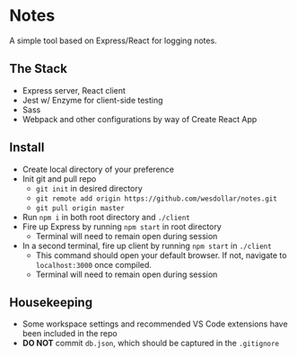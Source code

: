# Notes

A simple tool based on Express/React for logging notes.

## The Stack

- Express server, React client
- Jest w/ Enzyme for client-side testing
- Sass
- Webpack and other configurations by way of Create React App

## Install

- Create local directory of your preference
- Init git and pull repo
  - `git init` in desired directory
  - `git remote add origin https://github.com/wesdollar/notes.git`
  - `git pull origin master`
- Run `npm i` in both root directory and `./client`
- Fire up Express by running `npm start` in root directory
  - Terminal will need to remain open during session
- In a second terminal, fire up client by running `npm start` in `./client`
  - This command should open your default browser. If not, navigate to `localhost:3000` once compiled.
  - Terminal will need to remain open during session

## Housekeeping

- Some workspace settings and recommended VS Code extensions have been included in the repo
- **DO NOT** commit `db.json`, which should be captured in the `.gitignore`
